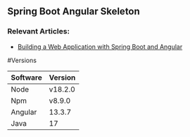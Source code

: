 ## Spring Boot Angular Skeleton

### Relevant Articles:

- [Building a Web Application with Spring Boot and Angular](https://www.baeldung.com/spring-boot-angular-web)

#Versions

| Software | Version |
|----------|---------|
| Node     | v18.2.0 |
| Npm      | v8.9.0  |
| Angular  | 13.3.7  |
| Java     | 17      |